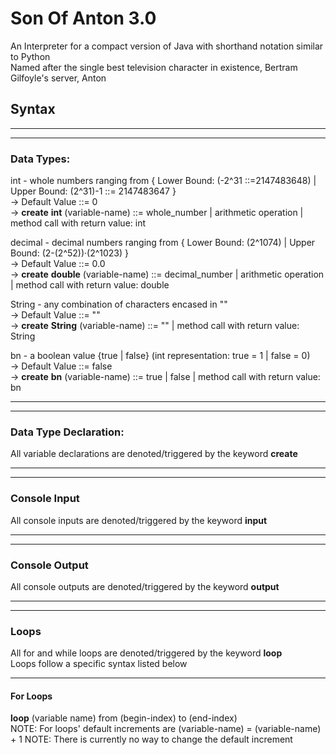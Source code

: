# Son Of Anton 3.0
An Interpreter for a compact version of Java with shorthand notation similar to Python  
Named after the single best television character in existence, Bertram Gilfoyle's server, Anton  
  
## Syntax  
---------------------------------------------------------- 
----------------------------------------------------------  
### Data Types:  
  
int - whole numbers ranging from { Lower Bound: (-2^31 ::=2147483648) | Upper Bound: (2^31)-1 ::= 2147483647 }  
-> Default Value ::= 0  
-> **create** **int** (variable-name) ::= whole_number | arithmetic operation | method call with return value: int  
  
decimal - decimal numbers ranging from { Lower Bound: (2^1074) | Upper Bound: (2-(2^52))·(2^1023) }  
-> Default Value ::= 0.0  
-> **create** **double** (variable-name) ::= decimal_number | arithmetic operation | method call with return value: double  
  
String - any combination of characters encased in ""   
-> Default Value ::= ""  
-> **create** **String** (variable-name) ::= "" | method call with return value: String  
  
bn - a boolean value {true | false} (int representation: true = 1 | false = 0)  
-> Default Value ::= false  
-> **create** **bn** (variable-name) ::= true | false | method call with return value: bn  
  
----------------------------------------------------------
----------------------------------------------------------  
### Data Type Declaration:  
  
All variable declarations are denoted/triggered by the keyword **create**  

----------------------------------------------------------  
----------------------------------------------------------  
### Console Input

All console inputs are denoted/triggered by the keyword **input**  


----------------------------------------------------------  
----------------------------------------------------------  
### Console Output

All console outputs are denoted/triggered by the keyword **output**  

----------------------------------------------------------  
----------------------------------------------------------  
### Loops  
  
All for and while loops are denoted/triggered by the keyword **loop**  
Loops follow a specific syntax listed below  
  
----------------------------------------------------------  
  
#### For Loops  
**loop** (variable name) from (begin-index) to (end-index)  
NOTE: For loops' default increments are (variable-name) = (variable-name) + 1
NOTE: There is currently no way to change the default increment